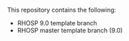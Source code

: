 This repository contains the following:
- RHOSP 9.0 template branch
- RHOSP master template branch (9.0)
